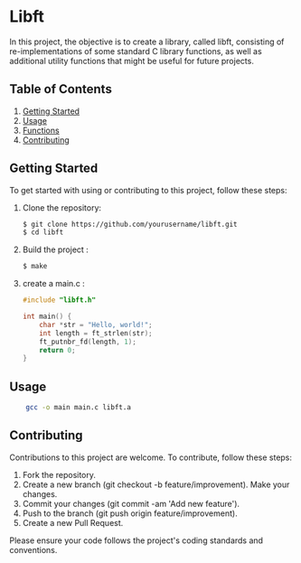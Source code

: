 # Libft

In this project, the objective is to create a library, called libft, consisting of re-implementations of some standard C library functions, as well as additional utility functions that might be useful for future projects.

## Table of Contents

1. [Getting Started](#getting-started)
2. [Usage](#usage)
3. [Functions](#functions)
4. [Contributing](#contributing)

## Getting Started

To get started with using or contributing to this project, follow these steps:

1. Clone the repository:

   ```bash
   $ git clone https://github.com/yourusername/libft.git
   $ cd libft
3. Build the project :
    ```bash
    $ make
4. create a main.c : 
    ```c
    #include "libft.h"

    int main() {
        char *str = "Hello, world!";
        int length = ft_strlen(str);
        ft_putnbr_fd(length, 1);
        return 0;
    }
## Usage
```bash
    gcc -o main main.c libft.a
```
## Contributing
Contributions to this project are welcome. To contribute, follow these steps:

1. Fork the repository.
2. Create a new branch (git checkout -b feature/improvement).
Make your changes.
3. Commit your changes (git commit -am 'Add new feature').
4. Push to the branch (git push origin feature/improvement).
5. Create a new Pull Request.


Please ensure your code follows the project's coding standards and conventions.